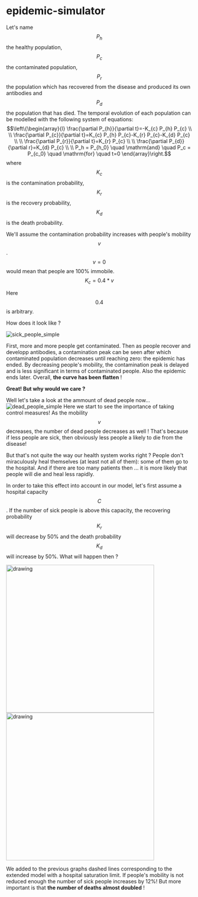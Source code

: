 # epidemic-simulator


Let's name $$P_h$$ the healthy population, $$P_c$$ the contaminated population, $$P_r$$ the population which has recovered from the disease and produced its own antibodies and $$P_d$$ the population that has died.
The temporal evolution of each population can be modelled with the following system of equations:
$$\left\{\begin{array}{l}
\frac{\partial P_{h}}{\partial t}=-K_{c} P_{h} P_{c} \\ \\
\frac{\partial P_{c}}{\partial t}=K_{c} P_{h} P_{c}-K_{r} P_{c}-K_{d} P_{c} \\ \\
\frac{\partial P_{r}}{\partial t}=K_{r} P_{c} \\ \\
\frac{\partial P_{d}}{\partial r}=K_{d} P_{c} \\ \\
P_h = P_{h_0} \quad \mathrm{and}  \quad P_c = P_{c_0} \quad \mathrm{for} \quad t=0
\end{array}\right.$$
where $$K_c$$ is the contamination probability, $$K_r$$ is the recovery probability, $$K_d$$ is the death probability.

We'll assume the contamination probability increases with people's mobility $$v$$.
$$v=0$$ would mean that people are 100% immobile.
$$K_c = 0.4*v$$

Here $$0.4$$ is arbitrary.

How does it look like ?

![sick_people_simple](https://user-images.githubusercontent.com/40028739/76973966-e6380880-6930-11ea-8ec8-cf7c3003f69f.png)

First, more and more people get contaminated. Then as people recover and developp antibodies, a contamination peak can be seen after which contaminated population decreases until reaching zero: the epidemic has ended.
By decreasing people's mobility, the contamination peak is delayed and is less significant in terms of contaminated people. Also the epidemic ends later. Overall, **the curve has been flatten** !

**Great! But why would we care ?**

Well let's take a look at the ammount of dead people now...
![dead_people_simple](https://user-images.githubusercontent.com/40028739/76974131-1ed7e200-6931-11ea-9654-324073f08d50.png)
Here we start to see the importance of taking control measures! As the mobility $$v$$ decreases, the number of dead people decreases as well !
That's because if less people are sick, then obviously less people a likely to die from the disease!

But that's not quite the way our health system works right ? People don't miraculously heal themselves (at least not all of them): some of them go to the hospital. And if there are too many patients then ... it is more likely that people will die and heal less rapidly.

In order to take this effect into account in our model, let's first assume a hospital capacity $$C$$. If the number of sick people is above this capacity, the recovering probability $$K_r$$ will decrease by 50% and the death probability $$K_d$$ will increase by 50%.
What will happen then ?

<img src="https://user-images.githubusercontent.com/40028739/76974014-f9e36f00-6930-11ea-8da8-2cf38e16fe74.png" alt="drawing" width="400"/>
<img src="https://user-images.githubusercontent.com/40028739/76974237-3fa03780-6931-11ea-9d15-87671ad77bbf.png" alt="drawing" width="400"/>

We added to the previous graphs dashed lines corresponding to the extended model with a hospital saturation limit.
If people's mobility is not reduced enough the number of sick people increases by 12%! But more important is that **the number of deaths almost doubled** !